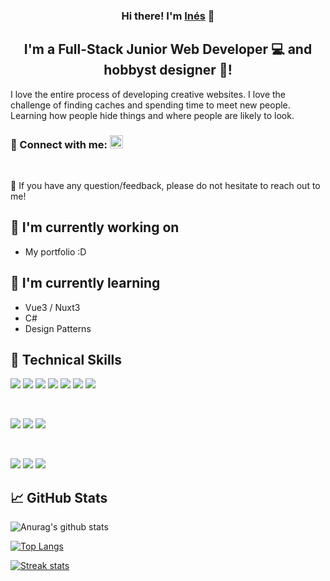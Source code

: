 <!-- <p align="center">
  <a href="inessorzano.com" target="_blank" rel="noreferrer"><img src="" alt="my banner"></a>
</p> -->

<h3 align="center">
Hi there! I'm <a href="https://www.inessorzano.com" target="_blank" rel="noreferrer">Inés</a> 👋
</h3>

<h2 align="center">
I'm a Full-Stack Junior Web Developer 💻 and hobbyst designer 🎨!
</h2> 

I love the entire process of developing creative websites. I love the challenge of finding caches and spending time to meet new people. Learning how people hide things and where people are likely to look.

### 🤝 Connect with me:  <a href="https://www.linkedin.com/in/ines-sorzano-5a2907208/"><img src="https://raw.githubusercontent.com/yushi1007/yushi1007/main/images/linkedin.svg" alt="Yu Shi | LinkedIn" width="21px"/></a>

</br>

💬 If you have any question/feedback, please do not hesitate to reach out to me!

## 🔭 I'm currently working on

- My portfolio :D 

## 🌱 I'm currently learning

- Vue3 / Nuxt3
- C#
- Design Patterns

## 💼 Technical Skills

![](https://img.shields.io/badge/Code-Django-informational?style=flat&logo=Django&color=347D39)
![](https://img.shields.io/badge/Code-Python-informational?style=flat&logo=Python&color=1572B6)
![](https://img.shields.io/badge/Code-JavaScript-informational?style=flat&logo=JavaScript&color=F7DF1E)
![](https://img.shields.io/badge/Code-Node-informational?style=flat&logo=NodeJS&color=F7DF1E)
![](https://img.shields.io/badge/Code-HTML5-informational?style=flat&logo=HTML5&color=E34F26)
![](https://img.shields.io/badge/Code-PostgreSQL-informational?style=flat&logo=PostgreSQL&color=336791)
![](https://img.shields.io/badge/Code-SQLite-informational?style=flat&logo=SQLite&color=003B57)

</br>

![](https://img.shields.io/badge/Style-Bootstrap-informational?style=flat&logo=Bootstrap&color=7952B3)
![](https://img.shields.io/badge/Style-TailwindCSS-informational?style=flat&logo=TailwindCSS&color=336791)
![](https://img.shields.io/badge/Style-CSS3-informational?style=flat&logo=CSS3&color=1572B6)


</br>

![](https://img.shields.io/badge/Tools-NPM-informational?style=flat&logo=NPM&color=CB3837)
![](https://img.shields.io/badge/Tools-Git-informational?style=flat&logo=Git&color=F05032)
![](https://img.shields.io/badge/Tools-GitHub-informational?style=flat&logo=GitHub&color=181717)


## 📈 GitHub Stats 

![Anurag's github stats](https://github-profile-trophy.vercel.app/?username=InesSorzano&title=Commits,Repositories&theme=dark_lover&no-frame=true)

[![Top Langs](https://github-readme-stats.vercel.app/api/top-langs/?username=InesSorzano&layout=compact&theme=vision-friendly-dark&hide_border=true)](https://github.com/InesSorzano)

[![Streak stats](http://github-readme-streak-stats.herokuapp.com?user=InesSorzano&theme=dark&background=000000&hide_border=true)](https://github.com/InesSorzano)

<!-- [![Visitors](https://visitor-badge.glitch.me/badge?page_id=InesSorzano.InesSorzano)](https://www.yushi.dev/) -->
